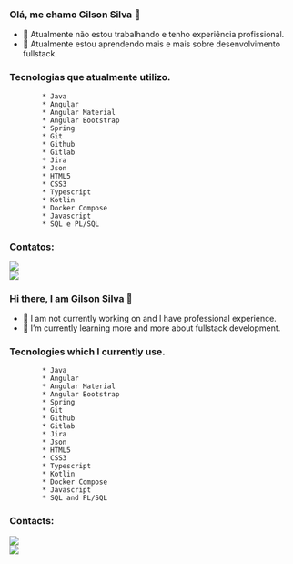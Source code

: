 ### Olá, me chamo Gilson Silva 👋

- 🔭 Atualmente não estou trabalhando e tenho experiência profissional.
- 🌱 Atualmente estou aprendendo mais e mais sobre desenvolvimento fullstack.

### Tecnologias que atualmente utilizo. 

            * Java
            * Angular
            * Angular Material
            * Angular Bootstrap
            * Spring 
            * Git
            * Github
            * Gitlab
            * Jira
            * Json
            * HTML5
            * CSS3
            * Typescript
            * Kotlin
            * Docker Compose
            * Javascript
            * SQL e PL/SQL
          
          
   ### Contatos:

    
  <a href="https://www.linkedin.com/in/gilson-pereira-silva-computing/" target="_blank"><img src="https://img.shields.io/badge/-LinkedIn-%230077B5?style=for-the-badge&logo=linkedin&logoColor=white" target="_blank"></a>  
    <a href = "mailto:gilson1212@gmail.com"><img src="https://img.shields.io/badge/Gmail-D14836?style=for-the-badge&logo=gmail&logoColor=white" target="_blank"></a>
    </div>      
            

### Hi there, I am Gilson Silva 👋

- 🔭 I am not currently working on and I have professional experience.
- 🌱 I’m currently learning more and more about fullstack development.

### Tecnologies which I currently use. 

            * Java
            * Angular
            * Angular Material
            * Angular Bootstrap
            * Spring 
            * Git
            * Github
            * Gitlab
            * Jira
            * Json
            * HTML5
            * CSS3
            * Typescript
            * Kotlin
            * Docker Compose
            * Javascript
            * SQL and PL/SQL
          
          
   ### Contacts:


  <a href="https://www.linkedin.com/in/gilson-pereira-silva-computing/" target="_blank"><img src="https://img.shields.io/badge/-LinkedIn-%230077B5?style=for-the-badge&logo=linkedin&logoColor=white" target="_blank"></a>  
    <a href = "mailto:gilson1212@gmail.com"><img src="https://img.shields.io/badge/Gmail-D14836?style=for-the-badge&logo=gmail&logoColor=white" target="_blank"></a>
    </div>     

<!--
**gilson1236/gilson1236** is a ✨ _special_ ✨ repository because its `README.md` (this file) appears on your GitHub profile.

Here are some ideas to get you started:

- 🔭 I’m currently working on ...
- 🌱 I’m currently learning ...
- 👯 I’m looking to collaborate on ...
- 🤔 I’m looking for help with ...
- 💬 Ask me about ...
- 📫 How to reach me: ...
- 😄 Pronouns: ...
- ⚡ Fun fact: ...
-->
